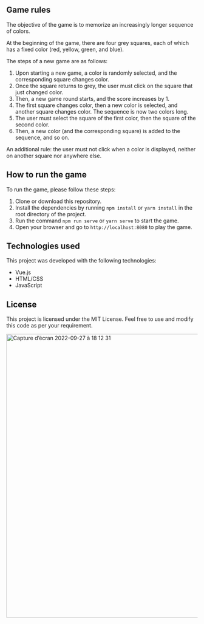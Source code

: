 ## Game rules

The objective of the game is to memorize an increasingly longer sequence of colors.

At the beginning of the game, there are four grey squares, each of which has a fixed color (red, yellow, green, and blue).

The steps of a new game are as follows:

1. Upon starting a new game, a color is randomly selected, and the corresponding square changes color.
2. Once the square returns to grey, the user must click on the square that just changed color.
3. Then, a new game round starts, and the score increases by 1.
4. The first square changes color, then a new color is selected, and another square changes color. The sequence is now two colors long.
5. The user must select the square of the first color, then the square of the second color.
6. Then, a new color (and the corresponding square) is added to the sequence, and so on.

An additional rule: the user must not click when a color is displayed, neither on another square nor anywhere else.

## How to run the game

To run the game, please follow these steps:

1. Clone or download this repository.
2. Install the dependencies by running `npm install` or `yarn install` in the root directory of the project.
3. Run the command `npm run serve` or `yarn serve` to start the game.
4. Open your browser and go to `http://localhost:8080` to play the game.

## Technologies used

This project was developed with the following technologies:

- Vue.js
- HTML/CSS
- JavaScript

## License

This project is licensed under the MIT License. Feel free to use and modify this code as per your requirement.


<img width="747" alt="Capture d’écran 2022-09-27 à 18 12 31" src="https://user-images.githubusercontent.com/50947823/192580011-70ca26d8-44c0-4ef9-ad08-db0ae12c7772.png">
